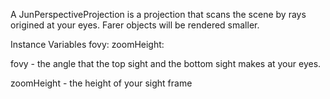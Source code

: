 A JunPerspectiveProjection is a projection that scans the scene by rays origined at your eyes. Farer objects will be rendered smaller.

Instance Variables
	fovy:		<JunAngle>
	zoomHeight:		<Float>

fovy
	- the angle that the top sight and the bottom sight makes at your eyes.

zoomHeight
	- the height of your sight frame
